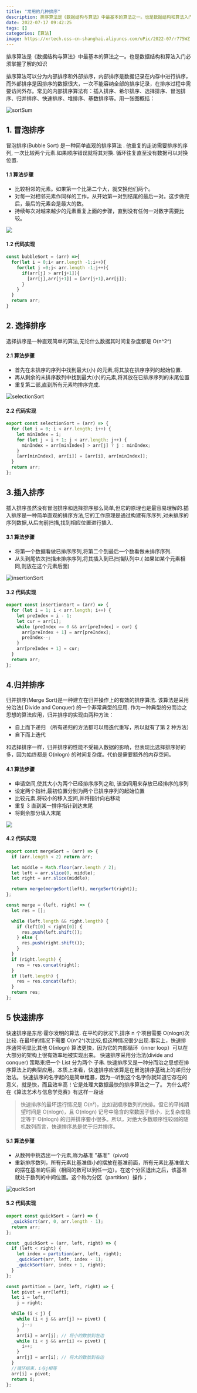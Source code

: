 ```yaml
---
title: "常用的几种排序"
description: 排序算法是《数据结构与算法》中最基本的算法之一。也是数据结构和算法入门必须掌握了解的知识
date: 2022-07-17 09:42:25
tags: []
categories: [算法]
image: https://xrtech.oss-cn-shanghai.aliyuncs.com/uPic/2022-07/r775WZ.jpg
---
```


排序算法是《数据结构与算法》中最基本的算法之一。也是数据结构和算法入门必须掌握了解的知识

排序算法可以分为内部排序和外部排序，内部排序是数据记录在内存中进行排序，而外部排序是因排序的数据很大，一次不能容纳全部的排序记录，在排序过程中需要访问外存。常见的内部排序算法有：插入排序、希尔排序、选择排序、冒泡排序、归并排序、快速排序、堆排序、基数排序等。用一张图概括：

![sortSum](https://www.runoob.com/wp-content/uploads/2019/03/sort.png)

## 1. 冒泡排序

冒泡排序(Bubble Sort) 是一种简单直观的排序算法 . 他重复的走访需要排序的序列, 一次比较两个元素.如果顺序错误就将其对换. 循环往复直至没有数据可以对换位置.

#### 1.1 算法步骤

- 比较相邻的元素。如果第一个比第二个大，就交换他们两个。
- 对每一对相邻元素作同样的工作，从开始第一对到结尾的最后一对。这步做完后，最后的元素会是最大的数。
- 持续每次对越来越少的元素重复上面的步骤，直到没有任何一对数字需要比较。

![](https://www.runoob.com/wp-content/uploads/2019/03/bubbleSort.gif)

#### 1.2 代码实现

```JavaScript
const bubbleSort = (arr) =>{
  for(let i = 0;i< arr.length -1;i++){
    for(let j =0;j< arr.length -1;j++){
      if(arr[j] > arr[j+1]){
        [arr[j],arr[j+1]] = [arr[j+1],arr[j]];
      }
    }
  }
  return arr;
}
```

## 2. 选择排序

选择排序是一种直观简单的算法,无论什么数据其时间复杂度都是 O(n^2^)

#### 2.1 算法步骤

- 首先在未排序的序列中找到最大(小) 的元素,将其放在排序序列的起始位置.
- 再从剩余的未排序数列中找到最大(小)的元素,将其放在已排序序列的末尾位置
- 重复第二部,直到所有元素均排序完成.

![selectionSort](https://www.runoob.com/wp-content/uploads/2019/03/selectionSort.gif)

#### 2.2 代码实现

```JavaScript
export const selectionSort = (arr) => {
  for (let i = 0; i < arr.length; i++) {
    let minIndex = i;
    for (let j = i + 1; j < arr.length; j++) {
      minIndex = arr[minIndex] > arr[j] ? j : minIndex;
    }
    [arr[minIndex], arr[i]] = [arr[i], arr[minIndex]];
  }
  return arr;
};
```

## 3.插入排序

插入排序虽然没有冒泡排序和选择排序那么简单,但它的原理也是最容易理解的.插入排序是一种简单直观的排序方法,它的工作原理是通过构建有序序列,对未排序的序列数据,从后向前扫描,找到相应位置进行插入.

#### 3.1 算法步骤

- 将第一个数据看做已排序序列,将第二个到最后一个数看做未排序序列.
- 从头到尾依次扫描未排序序列,将其插入到已扫描队列中.( 如果如某个元素相同,则放在这个元素后面)

![insertionSort](https://www.runoob.com/wp-content/uploads/2019/03/insertionSort.gif)

#### 3.2 代码实现

```JavaScript
export const insertionSort = (arr) => {
  for (let i = 1; i < arr.length; i++) {
    let preIndex = i - 1;
    let cur = arr[i];
    while (preIndex >= 0 && arr[preIndex] > cur) {
      arr[preIndex + 1] = arr[preIndex];
      preIndex--;
    }
    arr[preIndex + 1] = cur;
  }
  return arr;
};
```

## 4.归并排序

归并排序(Merge Sort)是一种建立在归并操作上的有效的排序算法. 该算法是采用分治法( Divide and Conquer) 的一个非常典型的应用.
作为一种典型的分而治之思想的算法应用，归并排序的实现由两种方法：

- 自上而下递归 （所有递归的方法都可以用迭代重写，所以就有了第 2 种方法）
- 自下而上迭代

和选择排序一样，归并排序的性能不受输入数据的影响，但表现比选择排序好的多，因为始终都是 O(nlogn) 的时间复杂度。代价是需要额外的内存空间。

#### 4.1 算法步骤

- 申请空间,使其大小为两个已经排序序列之和, 该空间用来存放已经排序的序列
- 设定两个指针,最初位置分别为两个已排序序列的起始位置
- 比较元素,将较小的移入空间,并将指针向右移动
- 重复 3 直到某一排序指针到达末尾
- 将剩余部分填入末尾

![](https://www.runoob.com/wp-content/uploads/2019/03/mergeSort.gif)

#### 4.2 代码实现

```javascript
export const mergeSort = (arr) => {
  if (arr.length < 2) return arr;

  let middle = Math.floor(arr.length / 2);
  let left = arr.slice(0, middle);
  let right = arr.slice(middle);

  return merge(mergeSort(left), mergeSort(right));
};

const merge = (left, right) => {
  let res = [];

  while (left.length && right.length) {
    if (left[0] < right[0]) {
      res.push(left.shift());
    } else {
      res.push(right.shift());
    }
  }
  if (right.length) {
    res = res.concat(right);
  }
  if (left.length) {
    res = res.concat(left);
  }
  return res;
};
```

## 5 快速排序

快速排序是东尼·霍尔发明的算法. 在平均的状况下,排序 n 个项目需要 O(nlogn)次比较. 在最坏的情况下需要 O(n^2^)次比较,但这种情况很少出现.事实上，快速排序通常明显比其他 Ο(nlogn) 算法更快，因为它的内部循环（inner loop）可以在大部分的架构上很有效率地被实现出来。
快速排序采用分治法(divide and conquer) 策略来把一个 List 分为两个 子串.
快速排序又是一种分而治之思想在排序算法上的典型应用。本质上来看，快速排序应该算是在冒泡排序基础上的递归分治法。
快速排序的名字起的是简单粗暴，因为一听到这个名字你就知道它存在的意义，就是快，而且效率高！它是处理大数据最快的排序算法之一了。
为什么呢? 在《算法艺术与信息学竞赛》有这样一段话

> 快速排序的最坏运行情况是 O(n²)，比如说顺序数列的快排。但它的平摊期望时间是 O(nlogn)，且 O(nlogn) 记号中隐含的常数因子很小，比复杂度稳定等于 O(nlogn) 的归并排序要小很多。所以，对绝大多数顺序性较弱的随机数列而言，快速排序总是优于归并排序。

#### 5.1 算法步骤

- 从数列中挑选出一个元素,称为基准 "基准"（pivot)
- 重新排序数列，所有元素比基准值小的摆放在基准前面，所有元素比基准值大的摆在基准的后面（相同的数可以到任一边）。在这个分区退出之后，该基准就处于数列的中间位置。这个称为分区（partition）操作；

![qucikSort](https://www.runoob.com/wp-content/uploads/2019/03/quickSort.gif)

#### 5.2 代码实现

```JavaScript
export const quickSort = (arr) => {
  _quickSort(arr, 0, arr.length - 1);
  return arr;
};

const _quickSort = (arr, left, right) => {
  if (left < right) {
    let index = partition(arr, left, right);
    _quickSort(arr, left, index - 1);
    _quickSort(arr, index + 1, right);
  }
};

const partition = (arr, left, right) => {
  let pivot = arr[left];
  let i = left,
    j = right;

  while (i < j) {
    while (i < j && arr[j] >= pivot) {
      j--;
    }
    arr[i] = arr[j]; // 将小的数放到左边
    while (i < j && arr[i] <= pivot) {
      i++;
    }
    arr[j] = arr[i]; // 将大的数放到右边
  }
  //循环结束，i与j相等
  arr[i] = pivot;
  return i;
};
```
